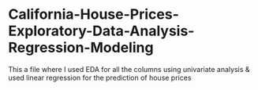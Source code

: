 # California-House-Prices-Exploratory-Data-Analysis-Regression-Modeling

This a file where I used EDA for all the columns using univariate analysis & used linear regression for the prediction of house prices
